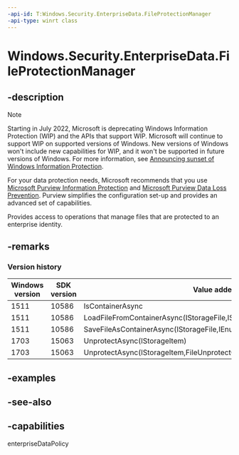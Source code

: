 ```yaml
---
-api-id: T:Windows.Security.EnterpriseData.FileProtectionManager
-api-type: winrt class
---
```


<!-- Class syntax.
public class FileProtectionManager 
-->

# Windows.Security.EnterpriseData.FileProtectionManager

## -description

> [!NOTE]
> Starting in July 2022, Microsoft is deprecating Windows Information Protection (WIP) and the APIs that support WIP. Microsoft will continue to support WIP on supported versions of Windows. New versions of Windows won't include new capabilities for WIP, and it won't be supported in future versions of Windows. For more information, see [Announcing sunset of Windows Information Protection](https://techcommunity.microsoft.com/t5/windows-it-pro-blog/announcing-the-sunset-of-windows-information-protection-wip/ba-p/3579282).
>
> For your data protection needs, Microsoft recommends that you use [Microsoft Purview Information Protection](/microsoft-365/compliance/information-protection) and [Microsoft Purview Data Loss Prevention](/microsoft-365/compliance/dlp-learn-about-dlp). Purview simplifies the configuration set-up and provides an advanced set of capabilities.

Provides access to operations that manage files that are protected to an enterprise identity.

## -remarks

### Version history

| Windows version | SDK version | Value added |
| -- | -- | -- |
| 1511 | 10586 | IsContainerAsync |
| 1511 | 10586 | LoadFileFromContainerAsync(IStorageFile,IStorageItem,NameCollisionOption) |
| 1511 | 10586 | SaveFileAsContainerAsync(IStorageFile,IEnumerable&lt;String&gt;) |
| 1703 | 15063 | UnprotectAsync(IStorageItem) |
| 1703 | 15063 | UnprotectAsync(IStorageItem,FileUnprotectOptions) |

## -examples

## -see-also

## -capabilities

enterpriseDataPolicy
